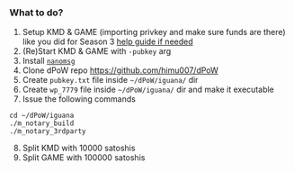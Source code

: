 ### What to do?

1. Setup KMD & GAME (importing privkey and make sure funds are there) like you did for Season 3 [help guide if needed](https://docs.komodoplatform.com/notary/setup-Komodo-Notary-Node.html)
2. (Re)Start KMD & GAME with `-pubkey` arg
3. Install [`nanomsg`](https://docs.komodoplatform.com/notary/setup-Komodo-Notary-Node.html#install-nanomsg)
4. Clone dPoW repo https://github.com/himu007/dPoW
5. Create `pubkey.txt` file inside `~/dPoW/iguana/` dir
6. Create `wp_7779` file inside `~/dPoW/iguana/` dir and make it executable
7. Issue the following commands
```
cd ~/dPoW/iguana
./m_notary_build
./m_notary_3rdparty
```
8. Split KMD with 10000 satoshis
9. Split GAME with 100000 satoshis

